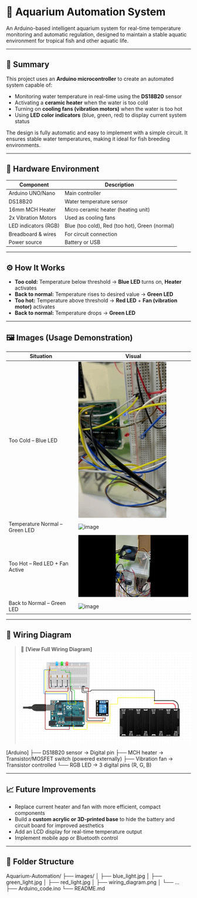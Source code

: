 # 🐠 Aquarium Automation System

An Arduino-based intelligent aquarium system for real-time temperature monitoring and automatic regulation, designed to maintain a stable aquatic environment for tropical fish and other aquatic life.

---

## 📌 Summary

This project uses an **Arduino microcontroller** to create an automated system capable of:
- Monitoring water temperature in real-time using the **DS18B20** sensor
- Activating a **ceramic heater** when the water is too cold
- Turning on **cooling fans (vibration motors)** when the water is too hot
- Using **LED color indicators** (blue, green, red) to display current system status

The design is fully automatic and easy to implement with a simple circuit. It ensures stable water temperatures, making it ideal for fish breeding environments.

---

## 🧰 Hardware Environment

| Component               | Description                                   |
|------------------------|------------------------------------------------|
| Arduino UNO/Nano       | Main controller                                |
| DS18B20                | Water temperature sensor                       |
| 16mm MCH Heater        | Micro ceramic heater (heating unit)            |
| 2x Vibration Motors    | Used as cooling fans                           |
| LED indicators (RGB)   | Blue (too cold), Red (too hot), Green (normal) |
| Breadboard & wires     | For circuit connection                         |
| Power source           | Battery or USB                                 |

---

## ⚙️ How It Works

- **Too cold:** Temperature below threshold → **Blue LED** turns on, **Heater** activates
- **Back to normal:** Temperature rises to desired value → **Green LED**
- **Too hot:** Temperature above threshold → **Red LED** + **Fan (vibration motor)** activates
- **Back to normal:** Temperature drops → **Green LED**

---

## 🖼️ Images (Usage Demonstration)

| Situation                         | Visual                                                                                               |
|----------------------------------|-------------------------------------------------------------------------------------------------------|
| Too Cold – Blue LED              | ![image](https://github.com/DennisHsu716/project1.github.io/blob/main/image/gif/warm.gif)             |
| Temperature Normal – Green LED   | ![image](https://github.com/DennisHsu716/project1.github.io/blob/main/image/gif/blue%20to%20green.gif)|
| Too Hot – Red LED + Fan Active   | ![image](https://github.com/DennisHsu716/project1.github.io/blob/main/image/gif/fan%20work.gif)       |
| Back to Normal – Green LED       | ![image](https://github.com/DennisHsu716/project1.github.io/blob/main/image/gif/red%20to%20green.gif) |

---

## 🔌 Wiring Diagram

> 📁 **[View Full Wiring Diagram]**
 ![image](https://github.com/DennisHsu716/project1.github.io/blob/main/image/1.png)  

[Arduino]
├── DS18B20 sensor → Digital pin
├── MCH heater → Transistor/MOSFET switch (powered externally)
├── Vibration fan → Transistor controlled
└── RGB LED → 3 digital pins (R, G, B)

---

## 📈 Future Improvements
* Replace current heater and fan with more efficient, compact components  
* Build a **custom acrylic or 3D-printed base** to hide the battery and circuit board for improved aesthetics  
* Add an LCD display for real-time temperature output  
* Implement mobile app or Bluetooth control

---

## 📁 Folder Structure
Aquarium-Automation/
├── images/
│ ├── blue_light.jpg
│ ├── green_light.jpg
│ ├── red_light.jpg
│ ├── wiring_diagram.png
│ └── ...
├── Arduino_code.ino
└──  README.md



